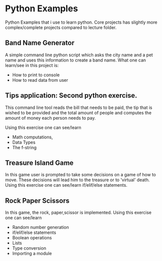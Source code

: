 # Python Examples

Python Examples that i use to learn python. Core projects has slightly more complex/complete projects compared to lecture folder.

## Band Name Generator

A simple command line python script which asks the city name and a pet name 
and uses this information to create a band name.
What one can learn/see in this project is:
* How to print to console
* How to read data from user


## Tips application: Second python exercise. 
This command line tool reads the bill that needs to be paid, 
the tip that is wished to be provided and the total amount of people 
and computes the amount of money each person needs to pay.

Using this exercise one can see/learn
* Math computations, 
* Data Types 
* The f-string

## Treasure Island Game

In this game user is prompted to take some decisions on a game of how to move.
These decisions will lead him to the treasure or to 'virtual' death.
 Using this exercise one can see/learn if/elif/else statements.

## Rock Paper Scissors

In this game, the rock, paper,scissor is implemented.
Using this exercise one can see/learn
* Random number generation
* if/elif/else statements
* Boolean operations
* Lists
* Type conversion
* Importing a module 
